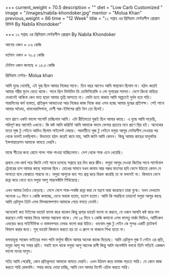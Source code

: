 +++
current_weight = 70.5
description = ""
diet = "Low Carb Customized "
image = "/images/nabila-khondoker.jpg"
mentor = "Molua Khan"
previous_weight = 86
time = "12 Week"
title = "১২ সপ্তাহ এর প্রিমিয়াম মেন্টরশীপ প্রোগ্রাম রিভিউ By Nabila Khondoker"

+++
১২ সপ্তাহ এর প্রিমিয়াম মেন্টরশীপ প্রোগ্রাম By Nabila Khondoker

আগের ওজন = ৮৬ কেজি

বর্তমান ওজন = ৭০.৫ কেজি

টোটাল ওজন কমেছে = ১৫.৫ কেজি

প্রিমিয়াম মেন্টর- Molua khan

 আমি যুদ্ধে নেমেছি, এই যুদ্ধ ছিল আমার নিজের সাথে। তিন বছর আগেও আমি স্বাস্থ্যবান ছিলাম না। হঠাৎ করেই আমার শরীর ফুলে যেতে থাকে। সাথে ছিল ভিটামিন ডি ডেফিসিয়েন্সি ও লো সুগারের সমস্যা। দেশে কিংবা বাহিরে যেখানেই থাকিনা কেন ভাত ছাড়া আমার তৃপ্তি আসতো না। মোটা হতে থাকায় আমি অল্পতেই দুর্বল হয়ে পড়ি। সারাদিনের কর্ম ব্যস্ততা, প্রতিকূল আবহাওয়া আর নিজের কাজ নিজে করা এসব হচ্ছে আমার যুদ্ধের প্রতিপক্ষ। সেই সাথে আমার অধৈয্য, খামখেয়ালিপানা, দেশী গরু-ইলিশের প্রতি টান তো ছিলই।

মনে প্রাণে একটা ভালো সাপোর্ট চাচ্ছিলাম আমি। এটা রীতিমতো যুদ্ধই ছিল আমার কাছে। এ যুদ্ধে আমি লড়েছি, পরিপূর্ণ জয় আসেনি এখনো। কি কষ্ট আমি করিনি! আমি আমাকে বদলে ফেলার প্রত্যয়ে মনে প্রাণে স্থির হই। অনেকের মতো লুজ টু গেইনে আমিও ছিলাম সাইলেন্ট মেম্বার। পরবর্তীতে লুজ টু গেইনে মলুয়া আপুর মেন্টরশীপ নেওয়ার পর থেকে ভালই চলছিলাম। উদ্যমতা হঠাৎ করেই কমে যায়, আমি জানি আমি কেমন। কিন্তু আমার কাছের মানুষটার ইন্সপায়ারেশন আমাকে থামতে দেয়নি।

মাঝে শীতের জন্য রোমে পালং শাক পাওয়া যাচ্ছিলোনা। দেশ থেকে শাক এনে খেয়েছি।

প্রথমে লো-কার্ব পরে কিটো সেই সাথে চলেছে সপ্তাহে ছয় দিন করে জীম। মলুয়া আপুর দেওয়া কিটোর সাথে পার্সোনাল ট্রেনারের চাপ আমার কাছে ভয়ানক ছিল। চোখের সামনে যখন কাবাব আর গরুর মাংসের ছবি ভেসে উঠতো কেমন যে লাগতো বলে বোঝাতে পারবো না। মলুয়া আপুকে কত শত প্রশ্ন করে বিরক্ত করেছি তা না বললেই না। কিভাবে মেপে রান্না করে খেতে হবে মলুয়া আপু পারফেক্টলি শিখিয়েছে।

এখন আমার ধৈর্য্যও বেড়েছে। মেপে মেপে শাক-সবজি রান্না করা যে যন্ত্রণা যারা করেছেন তারা বুঝে। যখন দেখতাম অনেকে ২০ দিনে ৭ কেজি কমাচ্ছে, দেখে অবাক হতাম, হতাশ হতাম। আমি কি পারছিনা তাহলে! মলুয়া আপুর কাছে আমি গ্রেটফুল তিনি এসব মিসকন্সেপশান আমাকে পেয়ে বসতে দেননি।

অনেকেই কত টাইপের ডায়েট ফলো করে থাকেন কিন্তু প্রপার ডায়েট ফলো না করলে, যে ওজন আপনি কষ্ট করে লস করছেন সেটা আবার ফিরে আসার সম্ভাবনা থাকে। সো ১৫ দিনে ৭ কেজি কমানো এসব ফালতু মার্কা ভিডিও, আর্টিকেল এভয়েড করে সাইন্টিফিক ও বাস্তবসম্মত মেথড ফলো করা উচিত। ধন্যবাদ লুজ টু গেইন কে সুন্দর একটি প্ল্যাটফর্ম বিল্ডাপ করার জন্য। সুস্থ ডায়েট কিভাবে করতে হয় তা এ গ্রুপে না থাকলে শিখা হতো না।

বলাবাহুল্য সাজেদ ভাইয়ের লবন পানি ফর্মুলা জীমে আমার অনেক কাজে দিয়েছে। আমি গ্রেটফুল লুজ ট গেইন এর প্রতি, মলুয়া আপু সহ সবার প্রতি। সবাই বলে থাকে মলুয়া আপু আনেক রাগী কিন্তু আমি অনেস্টলি বলবো তিনি সত্যিই একজন ভালো মনের মানুষ।

সত্যি আমি পেরেছি, কোন প্রতিকূলতা আমাকে থামতে দেয়নি। এখন উঠবস করে নামাজ পড়তে পারি। যে কোন কাজ করতে পারি রেন্ডমলি। সবার কাছে দোয়া চাচ্ছি, আমি যেন আমার টার্গেট এচিভ করতে পারি।